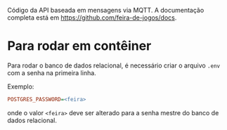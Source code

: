 Código da API baseada em mensagens via MQTT. A documentação completa está em https://github.com/feira-de-jogos/docs.

# Para rodar em contêiner

Para rodar o banco de dados relacional, é necessário criar o arquivo `.env` com a senha na primeira linha.

Exemplo:

```ini
POSTGRES_PASSWORD=<feira>
```

onde o valor `<feira>` deve ser alterado para a senha mestre do banco de dados relacional.
